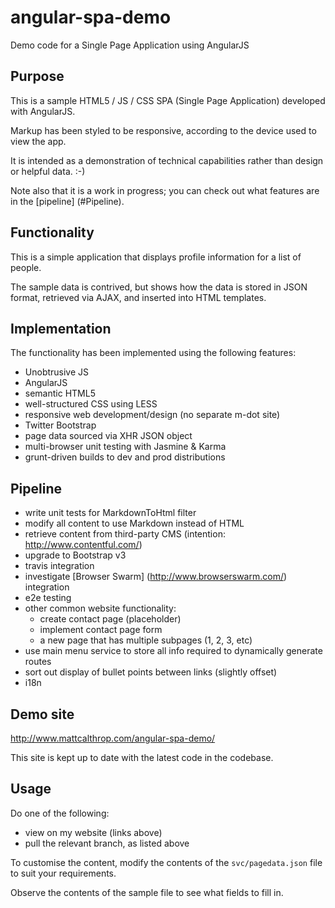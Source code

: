 angular-spa-demo
================

Demo code for a Single Page Application using AngularJS

## Purpose
This is a sample HTML5 / JS / CSS SPA (Single Page Application) developed with AngularJS.

Markup has been styled to be responsive, according to the device used to view the app.

It is intended as a demonstration of technical capabilities rather than design or helpful data. :-)

Note also that it is a work in progress; you can check out what features are in the [pipeline] (#Pipeline).

## Functionality

This is a simple application that displays profile information for a list of people.

The sample data is contrived, but shows how the data is stored in JSON format, retrieved via AJAX,
and inserted into HTML templates.

## Implementation

The functionality has been implemented using the following features:
* Unobtrusive JS
* AngularJS
* semantic HTML5
* well-structured CSS using LESS
* responsive web development/design (no separate m-dot site)
* Twitter Bootstrap
* page data sourced via XHR JSON object
* multi-browser unit testing with Jasmine & Karma
* grunt-driven builds to dev and prod distributions

## Pipeline
- write unit tests for MarkdownToHtml filter
- modify all content to use Markdown instead of HTML
- retrieve content from third-party CMS (intention: http://www.contentful.com/)
- upgrade to Bootstrap v3
- travis integration
- investigate [Browser Swarm] (http://www.browserswarm.com/) integration
- e2e testing
- other common website functionality:
  - create contact page (placeholder)
  - implement contact page form
  - a new page that has multiple subpages (1, 2, 3, etc)
- use main menu service to store all info required to dynamically generate routes
- sort out display of bullet points between links (slightly offset)
- i18n

## Demo site
http://www.mattcalthrop.com/angular-spa-demo/

This site is kept up to date with the latest code in the codebase.

## Usage

Do one of the following:
* view on my website (links above)
* pull the relevant branch, as listed above

To customise the content, modify the contents of the `svc/pagedata.json` file to suit your requirements.

Observe the contents of the sample file to see what fields to fill in.
